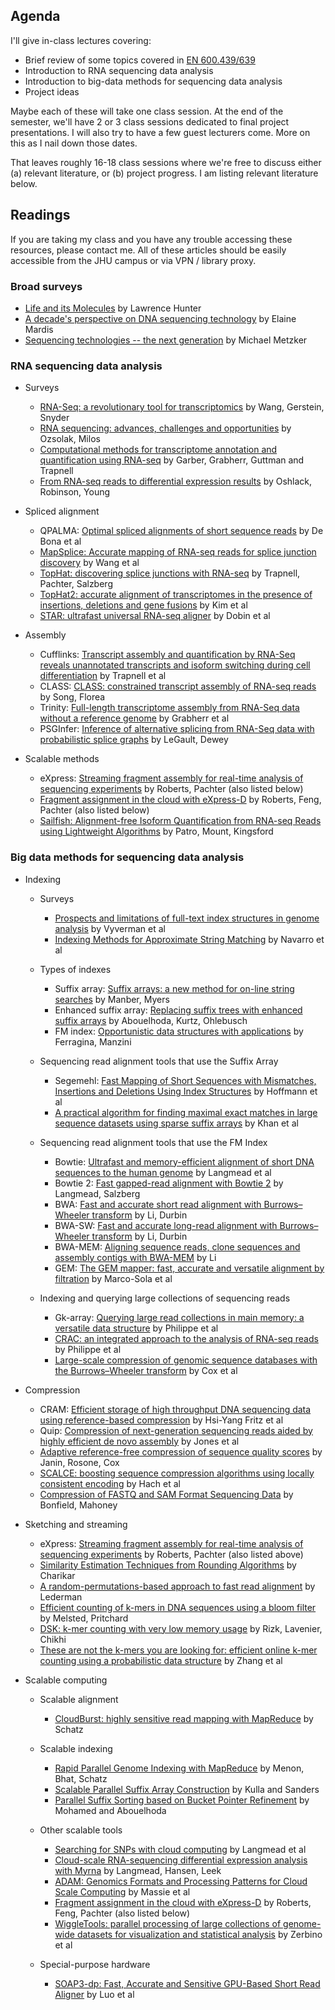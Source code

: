 Agenda
------

I'll give in-class lectures covering:

* Brief review of some topics covered in [EN 600.439/639](https://github.com/BenLangmead/comp-genomics-class)
* Introduction to RNA sequencing data analysis
* Introduction to big-data methods for sequencing data analysis
* Project ideas

Maybe each of these will take one class session.  At the end of the semester, we'll have 2 or 3 class sessions dedicated to final project presentations.  I will also try to have a few guest lecturers come.  More on this as I nail down those dates.

That leaves roughly 16-18 class sessions where we're free to discuss either (a) relevant literature, or (b) project progress.  I am listing relevant literature below.

Readings
--------

If you are taking my class and you have any trouble accessing these resources, please contact me. All of these articles should be easily accessible from the JHU campus or via VPN / library proxy.

### Broad surveys

* [Life and its Molecules](http://www.aaai.org/ojs/index.php/aimagazine/article/viewArticle/1744) by Lawrence Hunter
* [A decade's perspective on DNA sequencing technology](http://www.nature.com/nature/journal/v470/n7333/abs/nature09796.html) by Elaine Mardis
* [Sequencing technologies -- the next generation](http://www.nature.com/nrg/journal/v11/n1/abs/nrg2626.html) by Michael Metzker

### RNA sequencing data analysis

* Surveys
    * [RNA-Seq: a revolutionary tool for transcriptomics](http://www.nature.com/nrg/journal/v10/n1/full/nrg2484.html) by Wang, Gerstein, Snyder
    * [RNA sequencing: advances, challenges and opportunities](http://www.nature.com/nrg/journal/v12/n2/full/nrg2934.html) by Ozsolak, Milos
    * [Computational methods for transcriptome annotation and quantification using RNA-seq](http://www.nature.com/nmeth/journal/v8/n6/pdf/nmeth.1613.pdf) by Garber, Grabherr, Guttman and Trapnell
    * [From RNA-seq reads to differential expression results](http://www.biomedcentral.com/content/pdf/gb-2010-11-12-220.pdf) by Oshlack, Robinson, Young

* Spliced alignment
    * QPALMA: [Optimal spliced alignments of short sequence reads](http://bioinformatics.oxfordjournals.org/content/24/16/i174.full.html) by De Bona et al
    * [MapSplice: Accurate mapping of RNA-seq reads for splice junction discovery](http://nar.oxfordjournals.org/content/38/18/e178.full.pdf) by Wang et al
    * [TopHat: discovering splice junctions with RNA-seq](http://bioinformatics.oxfordjournals.org/content/25/9/1105.full.html) by Trapnell, Pachter, Salzberg
    * [TopHat2: accurate alignment of transcriptomes in the presence of insertions, deletions and gene fusions](http://www.biomedcentral.com/content/pdf/gb-2013-14-4-r36.pdf) by Kim et al
    * [STAR: ultrafast universal RNA-seq aligner](http://bioinformatics.oxfordjournals.org/content/29/1/15.short) by Dobin et al

* Assembly
    * Cufflinks: [Transcript assembly and quantification by RNA-Seq reveals unannotated transcripts and isoform switching during cell differentiation](http://www.nature.com/nbt/journal/v28/n5/full/nbt.1621.html) by Trapnell et al
    * CLASS: [CLASS: constrained transcript assembly of RNA-seq reads](http://www.biomedcentral.com/1471-2105/14/S5/S14?utm_source=dlvr.it&utm_medium=tumblr) by Song, Florea
    * Trinity: [Full-length transcriptome assembly from RNA-Seq data without a reference genome](http://www.nature.com/nbt/journal/v29/n7/full/nbt.1883.html) by Grabherr et al
    * PSGInfer: [Inference of alternative splicing from RNA-Seq data with probabilistic splice graphs](http://bioinformatics.oxfordjournals.org/content/29/18/2300.full.html) by LeGault, Dewey

* Scalable methods
    * eXpress: [Streaming fragment assembly for real-time analysis of sequencing experiments](http://www.nature.com/nmeth/journal/v10/n1/full/nmeth.2251.html) by Roberts, Pachter (also listed below)
    * [Fragment assignment in the cloud with eXpress-D](http://www.biomedcentral.com/1471-2105/14/358/abstract) by Roberts, Feng, Pachter (also listed below)
    * [Sailfish: Alignment-free Isoform Quantification from RNA-seq Reads using Lightweight Algorithms](http://arxiv.org/abs/1308.3700) by Patro, Mount, Kingsford

### Big data methods for sequencing data analysis

* Indexing

    * Surveys
        * [Prospects and limitations of full-text index structures in genome analysis](http://nar.oxfordjournals.org/content/40/15/6993) by Vyverman et al
        * [Indexing Methods for Approximate String Matching](http://citeseerx.ist.psu.edu/viewdoc/download?doi=10.1.1.11.5629&rep=rep1&type=pdf) by Navarro et al

    * Types of indexes
        * Suffix array: [Suffix arrays: a new method for on-line string searches](http://epubs.siam.org/doi/abs/10.1137/0222058) by Manber, Myers
        * Enhanced suffix array: [Replacing suffix trees with enhanced suffix arrays](http://www.sciencedirect.com/science/article/pii/S1570866703000650) by Abouelhoda, Kurtz, Ohlebusch
        * FM index: [Opportunistic data structures with applications](http://ieeexplore.ieee.org/xpls/abs_all.jsp?arnumber=892127) by Ferragina, Manzini

    * Sequencing read alignment tools that use the Suffix Array
        * Segemehl: [Fast Mapping of Short Sequences with Mismatches, Insertions and Deletions Using Index Structures](http://dx.plos.org/10.1371/journal.pcbi.1000502) by Hoffmann et al
        * [A practical algorithm for finding maximal exact matches in large sequence datasets using sparse suffix arrays](http://bioinformatics.oxfordjournals.org/content/25/13/1609.short) by Khan et al

    * Sequencing read alignment tools that use the FM Index
        * Bowtie: [Ultrafast and memory-efficient alignment of short DNA sequences to the human genome](http://genomebiology.com/2009/10/3/R25) by Langmead et al
        * Bowtie 2: [Fast gapped-read alignment with Bowtie 2](http://www.nature.com/nmeth/journal/v9/n4/full/nmeth.1923.html) by Langmead, Salzberg
        * BWA: [Fast and accurate short read alignment with Burrows–Wheeler transform](http://bioinformatics.oxfordjournals.org/content/25/14/1754.short) by Li, Durbin
        * BWA-SW: [Fast and accurate long-read alignment with Burrows–Wheeler transform](http://bioinformatics.oxfordjournals.org/content/26/5/589.short) by Li, Durbin
        * BWA-MEM: [Aligning sequence reads, clone sequences and assembly contigs with BWA-MEM](http://arxiv.org/abs/1303.3997) by Li
        * GEM: [The GEM mapper: fast, accurate and versatile alignment by filtration](http://www.nature.com/nmeth/journal/v9/n12/abs/nmeth.2221.html) by Marco-Sola et al

    * Indexing and querying large collections of sequencing reads
        * Gk-array: [Querying large read collections in main memory: a versatile data structure](http://www.biomedcentral.com/1471-2105/12/242) by Philippe et al
        * [CRAC: an integrated approach to the analysis of RNA-seq reads](http://genomebiology.com/2013/14/3/R30/abstract) by Philippe et al
        * [Large-scale compression of genomic sequence databases with the Burrows–Wheeler transform](http://bioinformatics.oxfordjournals.org/content/28/11/1415.short) by Cox et al

* Compression
    * CRAM: [Efficient storage of high throughput DNA sequencing data using reference-based compression](http://nar.oxfordjournals.org/content/40/22/e171.short) by Hsi-Yang Fritz et al
    * Quip: [Compression of next-generation sequencing reads aided by highly efficient de novo assembly](http://nar.oxfordjournals.org/content/40/22/e171.short) by Jones et al
    * [Adaptive reference-free compression of sequence quality scores](http://arxiv.org/abs/1305.0159) by Janin, Rosone, Cox
    * [SCALCE: boosting sequence compression algorithms using locally consistent encoding](http://bioinformatics.oxfordjournals.org/content/28/23/3051.full.pdf+html) by Hach et al
    * [Compression of FASTQ and SAM Format Sequencing Data](http://www.plosone.org/article/info%3Adoi%2F10.1371%2Fjournal.pone.0059190) by Bonfield, Mahoney

* Sketching and streaming
    * eXpress: [Streaming fragment assembly for real-time analysis of sequencing experiments](http://www.nature.com/nmeth/journal/v10/n1/full/nmeth.2251.html) by Roberts, Pachter (also listed above)
    * [Similarity Estimation Techniques from Rounding Algorithms](http://www.google.com/url?sa=t&rct=j&q=&esrc=s&source=web&cd=1&cad=rja&ved=0CDAQFjAA&url=http%3A%2F%2Fwww.cs.princeton.edu%2Fcourses%2Farchive%2Fspring04%2Fcos598B%2Fbib%2FCharikarEstim.pdf&ei=BOfGUsqtEbawsASgyYCADg&usg=AFQjCNGhjQeAdc2rz3unSSih-ipPDVDZtw&bvm=bv.58187178,d.cWc) by Charikar
    * [A random-permutations-based approach to fast read alignment](http://www.biomedcentral.com/content/pdf/1471-2105-14-S5-S8.pdf?www.nature.com/doifinder/10.1038/ng.437) by Lederman
    * [Efficient counting of k-mers in DNA sequences using a bloom filter](http://www.biomedcentral.com/1471-2105/12/333) by Melsted, Pritchard
    * [DSK: k-mer counting with very low memory usage](http://bioinformatics.oxfordjournals.org/content/29/5/652.short) by Rizk, Lavenier, Chikhi
    * [These are not the k-mers you are looking for: efficient online k-mer counting using a probabilistic data structure](http://arxiv.org/abs/1309.2975) by Zhang et al

* Scalable computing

    * Scalable alignment
        * [CloudBurst: highly sensitive read mapping with MapReduce](http://bioinformatics.oxfordjournals.org/content/25/11/1363.short) by Schatz

    * Scalable indexing
        * [Rapid Parallel Genome Indexing with MapReduce](http://dl.acm.org/citation.cfm?id=1996104) by Menon, Bhat, Schatz
        * [Scalable Parallel Suffix Array Construction](http://www.google.com/url?sa=t&rct=j&q=&esrc=s&source=web&cd=1&cad=rja&ved=0CC4QFjAA&url=http%3A%2F%2Falgo2.iti.kit.edu%2Fsanders%2Fpapers%2FKulSan06a.pdf&ei=AfTGUomiDM6-sQSrpoLIDQ&usg=AFQjCNE6pBfaT2JdMwFmycNK4Xg7fs920A&bvm=bv.58187178,d.cWc) by Kulla and Sanders
        * [Parallel Suffix Sorting based on Bucket Pointer Refinement](http://ieeexplore.ieee.org/xpls/abs_all.jsp?arnumber=5716066&tag=1) by Mohamed and Abouelhoda

    * Other scalable tools
        * [Searching for SNPs with cloud computing](http://genomebiology.com/2009/10/11/R134) by Langmead et al
        * [Cloud-scale RNA-sequencing differential expression analysis with Myrna](http://genomebiology.com/2010/11/8/R83) by Langmead, Hansen, Leek
        * [ADAM: Genomics Formats and Processing Patterns for Cloud Scale Computing](http://www.eecs.berkeley.edu/Pubs/TechRpts/2013/EECS-2013-207.html) by Massie et al
        * [Fragment assignment in the cloud with eXpress-D](http://www.biomedcentral.com/1471-2105/14/358/abstract) by Roberts, Feng, Pachter (also listed below)
        * [WiggleTools: parallel processing of large collections of genome-wide datasets for visualization and statistical analysis](http://bioinformatics.oxfordjournals.org/content/early/2014/01/07/bioinformatics.btt737.full.pdf) by Zerbino et al

    * Special-purpose hardware
        * [SOAP3-dp: Fast, Accurate and Sensitive GPU-Based Short Read Aligner](http://www.google.com/url?sa=t&rct=j&q=&esrc=s&source=web&cd=1&cad=rja&ved=0CCsQFjAA&url=http%3A%2F%2Fwww.plosone.org%2Farticle%2Finfo%253Adoi%252F10.1371%252Fjournal.pone.0065632&ei=IPLGUsWUI-assAThoYGwDQ&usg=AFQjCNH8JYmvHz_U6mIubXvyIG6hUdoB-Q&bvm=bv.58187178,d.cWc) by Luo et al
